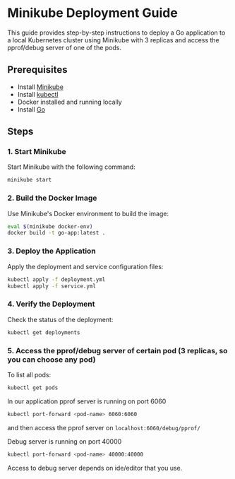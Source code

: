 # Minikube Deployment Guide

This guide provides step-by-step instructions to deploy a Go application to a local Kubernetes cluster
using Minikube with 3 replicas and access the pprof/debug server of one of the pods.

## Prerequisites

- Install [Minikube](https://minikube.sigs.k8s.io/docs/start/)
- Install [kubectl](https://kubernetes.io/docs/tasks/tools/install-kubectl/)
- Docker installed and running locally
- Install [Go](https://golang.org/doc/install)

## Steps

### 1. Start Minikube

Start Minikube with the following command:

```bash
minikube start
```

### 2. Build the Docker Image
Use Minikube's Docker environment to build the image:

```bash
eval $(minikube docker-env)
docker build -t go-app:latest .
```

### 3. Deploy the Application

Apply the deployment and service configuration files:

```bash
kubectl apply -f deployment.yml
kubectl apply -f service.yml
```

### 4. Verify the Deployment

Check the status of the deployment:

```bash
kubectl get deployments
```

### 5. Access the pprof/debug server of certain pod (3 replicas, so you can choose any pod)
To list all pods:

```bash
kubectl get pods
```

In our application pprof server is running on port 6060

```bash
kubectl port-forward <pod-name> 6060:6060
```

and then access the pprof server on `localhost:6060/debug/pprof/`

Debug server is running on port 40000
    
```bash
kubectl port-forward <pod-name> 40000:40000
```
Access to debug server depends on ide/editor that you use.
